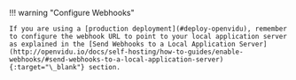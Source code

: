 !!! warning "Configure Webhooks"

    If you are using a [production deployment](#deploy-openvidu), remember to configure the webhook URL to point to your local application server as explained in the [Send Webhooks to a Local Application Server](http://openvidu.io/docs/self-hosting/how-to-guides/enable-webhooks/#send-webhooks-to-a-local-application-server){:target="\_blank"} section.
